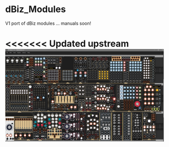 # dBiz_Modules

V1 port of dBiz modules ... manuals soon!

<<<<<<< Updated upstream
![alt text](https://github.com/dBiz/dBiz/blob/master/screenshots/Latest.jpg)
=======
